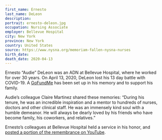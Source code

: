 ```yaml
---
first_name: Ernesto
last_name: DeLeon
description: 
portrait: ernesto-deleon.jpg
occupation: Nursing Associate
employer: Bellevue Hospital
city: New York
province: New York
country: United States
source: https://www.nysna.org/memoriam-fallen-nysna-nurses
birth_date: 
death_date: 2020-04-13
---
```


Ernesto “Audie” DeLeon was an ADN at Bellevue Hospital, where he worked for over 30 years. On April 13, 2020, DeLeon lost his 13 day battle with COVID-19. A [GoFundMe](https://www.gofundme.com/f/in-loving-memory-of-ernesto-deleon) has been set up in his memory and to support his family.

Audie’s colleague Claire Martinez shared these memories: “During his tenure, he was an incredible inspiration and a mentor to hundreds of nurses, doctors and other clinical staff. He was an immensely kind soul with a humble demeanor. He will always be dearly loved by his friends who have become family, his coworkers, and relatives.”

Ernesto’s colleagues at Bellevue Hospital held a service in his honor, and [posted a portion of the remembrance on YouTube](https://www.youtube.com/watch?feature=youtu.be&v=sSp0_py5Twk&app=desktop).